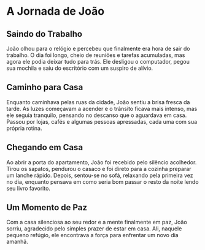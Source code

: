 # A Jornada de João

## Saindo do Trabalho

João olhou para o relógio e percebeu que finalmente era hora de sair do trabalho. O dia foi longo, cheio de reuniões e tarefas acumuladas, mas agora ele podia deixar tudo para trás. Ele desligou o computador, pegou sua mochila e saiu do escritório com um suspiro de alívio.

## Caminho para Casa

Enquanto caminhava pelas ruas da cidade, João sentiu a brisa fresca da tarde. As luzes começavam a acender e o trânsito ficava mais intenso, mas ele seguia tranquilo, pensando no descanso que o aguardava em casa. Passou por lojas, cafés e algumas pessoas apressadas, cada uma com sua própria rotina.

## Chegando em Casa

Ao abrir a porta do apartamento, João foi recebido pelo silêncio acolhedor. Tirou os sapatos, pendurou o casaco e foi direto para a cozinha preparar um lanche rápido. Depois, sentou-se no sofá, relaxando pela primeira vez no dia, enquanto pensava em como seria bom passar o resto da noite lendo seu livro favorito.

## Um Momento de Paz

Com a casa silenciosa ao seu redor e a mente finalmente em paz, João sorriu, agradecido pelo simples prazer de estar em casa. Ali, naquele pequeno refúgio, ele encontrava a força para enfrentar um novo dia amanhã.
